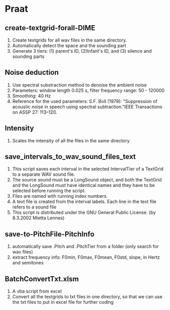 # Praat

## create-textgrid-forall-DIME
1. Create textgrids for all wav files in the same directory.
2. Automatically detect the space and the sounding part
3. Generate 3 tiers: (1) parent's ID, (2)Infant's ID, and (3) silence and sounding parts

## Noise deduction
1. Use spectral substraction method to denoise the ambient noise
2. Parameters: window length 0.025 s, filter frequency range: 50 - 120000
3. Smoothing: 40 Hz
4. Reference for the used parameters: S.F. Boll (1979): "Suppression of acoustic noise in speech using spectral subtraction."IEEE Transactions on ASSP 27: 113–120.

## Intensity
1. Scales the intensity of all the files in the same directory

## save_intervals_to_wav_sound_files_text
1. This script saves each interval in the selected IntervalTier of a TextGrid to a separate WAV sound file.
2. The source sound must be a LongSound object, and both the TextGrid and the LongSound must have identical names and they have to be selected before running the script.
3. Files are named with running index numbers.
4. A text file is created from the interval labels. Each line in the text file refers to a sound file 
5. This script is distributed under the GNU General Public License. (by 8.3.2002 Mietta Lennes)

## save-to-PitchFile-PitchInfo
1. automatically save .Pitch and .PitchTier from a folder (only search for wav files) 
2. extract frequency info: F0min, F0max, F0mean, F0std, slope, in Hertz and semitones

## BatchConvertTxt.xlsm
1. A vba script from excel
2. Convert all the textgrids to txt files in one directory, so that we can use the txt files to put in excel file for further coding
